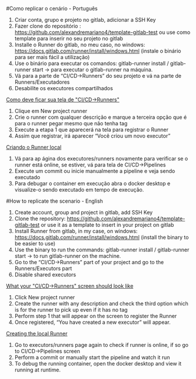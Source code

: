 #Como replicar o cenário - Português
1. Criar conta, grupo e projeto no gitlab, adicionar a SSH Key
2. Fazer clone do repositório : https://github.com/alexandremariano4/template-gitlab-test ou use como template para inserir no seu projeto no gitlab
3. Installe o Runner do gitlab, no meu caso, no windows: https://docs.gitlab.com/runner/install/windows.html (instale o binário para ser mais fácil a utilização)
4. Use o binário para executar os comandos: gitlab-runner install / gitlab-runner start → para executar o gitlab-runner na máquina.
5. Vá para a parte de “CI/CD→Runners” do seu projeto e vá na parte de Runners/Executadores
6. Desabilite os executores compartilhados

[Como deve ficar sua tela de "CI/CD->Runners"](https://imgur.com/a/h9KZ9He)

1. Clique em New project runner
2. Crie o runner com qualquer descrição e marque a terceira opção que é para o runner pegar mesmo que não tenha tag
3. Execute a etapa 1 que aparecerá na tela para registrar o Runner
4. Assim que registrar, irá aparecer “Você criou um novo executor”

[Criando o Runner local](https://imgur.com/a/bbLr41Y)

1. Vá para ap ágina dos executores/runners novamente para verificar se o runner está online, se estiver, vá para tela de CI/CD→Pipelines
2.  Execute um commit ou inicie manualmente a pipeline e veja sendo executado
3. Para debugar o container em execução abra o docker desktop e visualize-o sendo executado em tempo de execução.

#How to replicate the scenario - English
1. Create account, group and project in gitlab, add SSH Key
2. Clone the repository: https://github.com/alexandremariano4/template-gitlab-test or use it as a template to insert in your project on gitlab
3. Install Runner from gitlab, in my case, on windows: https://docs.gitlab.com/runner/install/windows.html (install the binary to be easier to use)
4. Use the binary to run the commands: gitlab-runner install / gitlab-runner start → to run gitlab-runner on the machine.
5. Go to the “CI/CD→Runners” part of your project and go to the Runners/Executors part
6. Disable shared executors

[What your "CI/CD->Runners" screen should look like](https://imgur.com/a/h9KZ9He)

1. Click New project runner
2. Create the runner with any description and check the third option which is for the runner to pick up even if it has no tag
3. Perform step 1 that will appear on the screen to register the Runner
4. Once registered, “You have created a new executor” will appear.

[Creating the local Runner](https://imgur.com/a/bbLr41Y)

1. Go to executors/runners page again to check if runner is online, if so go to CI/CD→Pipelines screen
2. Perform a commit or manually start the pipeline and watch it run
3. To debug the running container, open the docker desktop and view it running at runtime.
